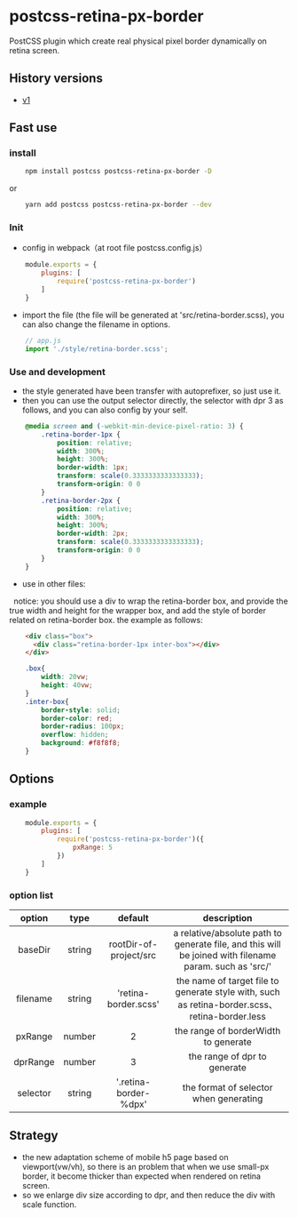 # postcss-retina-px-border

PostCSS plugin which create real physical pixel border dynamically on retina screen.

## History versions

* [v1](https://github.com/pomelott/postcss-retina-px-border/blob/master/v1.md)

## Fast use

### install

```bash
    npm install postcss postcss-retina-px-border -D
```

or

```bash
    yarn add postcss postcss-retina-px-border --dev
```

### Init

* config in webpack（at root file postcss.config.js）

```js
    module.exports = {
        plugins: [
            require('postcss-retina-px-border')
        ]
    }
```

* import the file (the file will be generated at 'src/retina-border.scss), you can also change the filename in options.

```js
    // app.js
    import './style/retina-border.scss';
```

### Use and development

* the style generated have been transfer with autoprefixer, so just use it.
* then you can use the output selector directly, the selector with dpr 3 as follows, and you can also config by your self.

```css
    @media screen and (-webkit-min-device-pixel-ratio: 3) {
        .retina-border-1px {
            position: relative;
            width: 300%;
            height: 300%;
            border-width: 1px;
            transform: scale(0.3333333333333333);
            transform-origin: 0 0
        }
        .retina-border-2px {
            position: relative;
            width: 300%;
            height: 300%;
            border-width: 2px;
            transform: scale(0.3333333333333333);
            transform-origin: 0 0
        }
    }
```

* use in other files:

&nbsp;
notice: you should use a div to wrap the retina-border box, and provide the true width and height for the wrapper box, and add the style of border related on retina-border box. the example as follows:

```html
    <div class="box">
      <div class="retina-border-1px inter-box"></div>
    </div>
```

```css
    .box{
        width: 20vw;
        height: 40vw;
    }
    .inter-box{
        border-style: solid;
        border-color: red;
        border-radius: 100px;
        overflow: hidden;
        background: #f8f8f8;
    }
```

## Options

### example

```js
    module.exports = {
        plugins: [
            require('postcss-retina-px-border')({
                pxRange: 5
            })
        ]
    }
```

### option list

| option | type | default | description |
|:---:|:---:|:---:|:---:|
| baseDir | string | rootDir-of-project/src | a relative/absolute path to generate file, and this will be joined with filename param. such as 'src/' |
| filename | string | 'retina-border.scss' | the name of target file to generate style with, such as retina-border.scss、 retina-border.less |
| pxRange | number | 2 | the range of borderWidth to generate |
| dprRange | number | 3 | the range of dpr to generate |
| selector | string | '.retina-border-%dpx' | the format of selector when generating |

## Strategy

* the new adaptation scheme of mobile h5 page based on viewport(vw/vh), so there is an problem that when we use small-px border, it become thicker than expected when rendered on retina screen.
* so we enlarge div size according to dpr, and then reduce the div with scale function.

